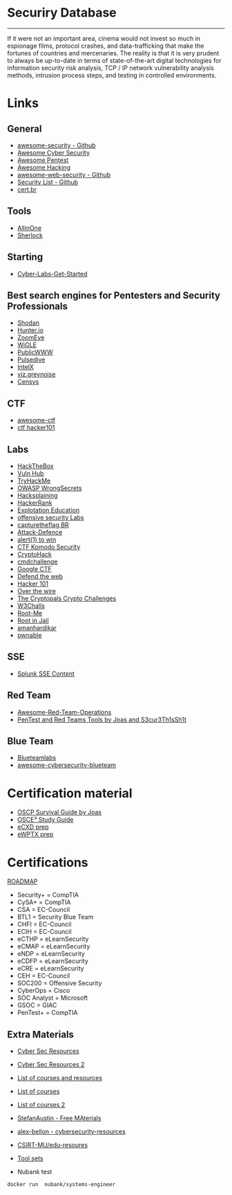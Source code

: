 # Securiry Database
---

If it were not an important area, cinema would not invest so much in espionage films, protocol crashes, and data-trafficking that make the fortunes of countries and mercenaries. The reality is that it is very prudent to always be up-to-date in terms of state-of-the-art digital technologies for information security risk analysis, TCP / IP network vulnerability analysis methods, intrusion process steps, and testing in controlled environments.

# Links

## General

- [awesome-security - Github](https://github.com/sbilly/awesome-security)
- [Awesome Cyber Security](https://github.com/fabionoth/awesome-cyber-security)
- [Awesome Pentest](https://github.com/enaqx/awesome-pentest)
- [Awesome Hacking](https://github.com/Hack-with-Github/Awesome-Hacking)
- [awesome-web-security - Github](https://github.com/qazbnm456/awesome-web-security)
- [Security List - Github](https://github.com/zbetcheckin/Security_list)
- [cert.br](https://www.cert.br/links/)

## Tools
- [AllinOne](https://github.com/Z4nzu/hackingtool)
- [Sherlock](https://github.com/sherlock-project/sherlock)

## Starting

- [Cyber-Labs-Get-Started](https://github.com/Cyber-Labs/Cyber-Labs-Get-Started)

## Best search engines for Pentesters and Security Professionals

- [Shodan](https://www.shodan.io)
- [Hunter.io](https://hunter.io)
- [ZoomEye](https://www.zoomeye.org)
- [WiGLE](https://www.wigle.net)
- [PublicWWW](https://publicwww.com)
- [Pulsedive](https://pulsedive.com)
- [IntelX](https://intelx.io)
- [viz.greynoise](https://www.greynoise.io/viz)
- [Censys](https://censys.io)

## CTF

- [awesome-ctf](https://github.com/apsdehal/awesome-ctf)
- [ctf hacker101](https://ctf.hacker101.com)


## Labs

- [HackTheBox](https://www.hackthebox.com)
- [Vuln Hub](https://www.vulnhub.com)
- [TryHackMe](https://tryhackme.com)
- [OWASP WrongSecrets](https://github.com/commjoen/wrongsecrets)
- [Hacksplaining](https://www.hacksplaining.com/lessons)
- [HackerRank](https://www.hackerrank.com/dashboard)
- [Explotation Education](https://exploit.education/)
- [offensive security Labs](https://www.offensive-security.com/labs/individual/)
- [capturetheflag BR](https://capturetheflag.com.br/login.php)
- [Attack-Defence](https://attackdefense.com/)
- [alert(1) to win](https://alf.nu/alert1)
- [CTF Komodo Security](https://ctf.komodosec.com/)
- [CryptoHack](https://cryptohack.org/)
- [cmdchallenge](https://cmdchallenge.com/)
- [Google CTF](https://capturetheflag.withgoogle.com/)
- [Defend the web](https://defendtheweb.net/)
- [Hacker 101](https://ctf.hacker101.com/)
- [Over the wire](https://overthewire.org/wargames/)
-  [The Cryptopals Crypto Challenges](https://cryptopals.com)
-  [W3Challs](https://w3challs.com) 
- [Root-Me](https://www.root-me.org)
- [Root in Jail](http://rootinjail.com)
- [amanhardikar](https://www.amanhardikar.com/mindmaps/Practice.html)
- [pwnable](https://pwnable.kr/play.php)

## SSE

- [Splunk SSE Content](https://docs.splunksecurityessentials.com/content-detail/)

## Red Team

- [Awesome-Red-Team-Operations](https://github.com/CyberSecurityUP/Awesome-Red-Team-Operations)
- [PenTest and Red Teams Tools by Joas and S3cur3Th1sSh1t](https://github.com/CyberSecurityUP/Awesome-Red-Team-Operations)

## Blue Team

- [Blueteamlabs](https://blueteamlabs.online)
- [awesome-cybersecurity-blueteam](https://github.com/fabacab/awesome-cybersecurity-blueteam)

# Certification material

- [OSCP Survival Guide by Joas](https://github.com/CyberSecurityUP/OSCP-Survival-Guide)
- [OSCE³ Study Guide](https://github.com/CyberSecurityUP/OSCE-Complete-Guide)
- [eCXD prep](https://github.com/CyberSecurityUP/eCXD-Preparation)
- [eWPTX prep](https://github.com/CyberSecurityUP/eWPTX-Preparation)

# Certifications

[ROADMAP](https://pauljerimy.com/security-certification-roadmap/)

- Security+ = CompTIA
- CySA+ = CompTIA
- CSA = EC-Council
- BTL1 = Security Blue Team
- CHFI = EC-Council
- ECIH = EC-Council
- eCTHP = eLearnSecurity
- eCMAP = eLearnSecurity
- eNDP = eLearnSecurity
- eCDFP = eLearnSecurity
- eCRE = eLearnSecurity
- CEH = EC-Council
- SOC200 = Offensive Security
- CyberOps = Cisco
- SOC Analyst = Microsoft
- GSOC = GIAC
- PenTest+ = CompTIA
## Extra Materials

- [Cyber Sec Resources](https://github.com/scspcommunity/Cyber-Sec-Resources)
- [Cyber Sec Resources 2](https://github.com/vlakhani28/Cyber-Security-Resources)
- [List of courses and resources](https://github.com/rajprasad12/Cyber-Security-Resources) 
- [List of courses](https://github.com/onlurking/awesome-infosec)
- [List of courses 2](https://github.com/emtuls/Awesome-Cyber-Security-List)
- [StefanAustin - Free MAterials](https://github.com/StefanAustin/free_materials)
- [alex-bellon - cybersecurity-resources](https://github.com/alex-bellon/cybersecurity-resources)
- [CSIRT-MU/edu-resoures](https://github.com/CSIRT-MU/edu-resources)
- [Tool sets](https://github.com/sbilly/awesome-security)

- Nubank test
```
docker run  nubank/systems-engineer
```
